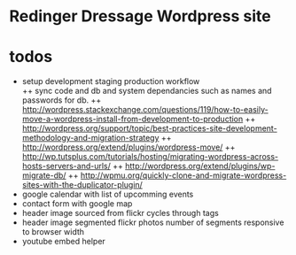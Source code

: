 Redinger Dressage Wordpress site
====
# todos
* setup development staging production workflow  
++ sync code and db and system dependancies such as names and passwords for db.
++ http://wordpress.stackexchange.com/questions/119/how-to-easily-move-a-wordpress-install-from-development-to-production
++ http://wordpress.org/support/topic/best-practices-site-development-methodology-and-migration-strategy
++ http://wordpress.org/extend/plugins/wordpress-move/
++ http://wp.tutsplus.com/tutorials/hosting/migrating-wordpress-across-hosts-servers-and-urls/
++ http://wordpress.org/extend/plugins/wp-migrate-db/
++ http://wpmu.org/quickly-clone-and-migrate-wordpress-sites-with-the-duplicator-plugin/
* google calendar with list of upcomming events
* contact form with google map
* header image sourced from flickr cycles through tags
* header image segmented flickr photos number of segments responsive to browser width
* youtube embed helper

